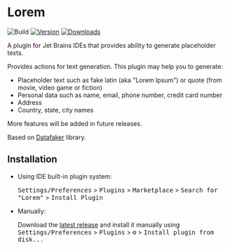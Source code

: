# Lorem

![Build](https://github.com/alx-mag/lorem-ipsum-generator/workflows/Build/badge.svg)
[![Version](https://img.shields.io/jetbrains/plugin/v/19500-lorem)](https://plugins.jetbrains.com/plugin/19500-lorem)
[![Downloads](https://img.shields.io/jetbrains/plugin/d/19500-lorem)](https://plugins.jetbrains.com/plugin/19500-lorem)

A plugin for Jet Brains IDEs that provides ability to generate placeholder texts.

<!-- Plugin description -->
Provides actions for text generation. This plugin may help you to generate:
* Placeholder text such as fake latin (aka "Lorem Ipsum") or quote (from movie, video game or fiction) 
* Personal data such as name, email, phone number, credit card number
* Address
* Country, state, city names

More features will be added in future releases.

Based on [Datafaker](https://github.com/datafaker-net/datafaker/) library.
<!-- Plugin description end -->

## Installation

- Using IDE built-in plugin system:
  
  <kbd>Settings/Preferences</kbd> > <kbd>Plugins</kbd> > <kbd>Marketplace</kbd> > <kbd>Search for "Lorem"</kbd> >
  <kbd>Install Plugin</kbd>
  
- Manually:

  Download the [latest release](https://github.com/alx-mag/alxmag.lorem/releases/latest) and install it manually using
  <kbd>Settings/Preferences</kbd> > <kbd>Plugins</kbd> > <kbd>⚙️</kbd> > <kbd>Install plugin from disk...</kbd>
